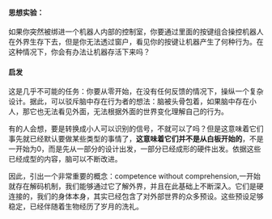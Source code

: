 #### 思想实验：

如果你突然被绑进一个机器人内部的控制室，你要通过里面的按键组合操控机器人在外界生存下去，但是你无法透过窗户，看见你的按键让机器产生了何种行为。在这种情况下，你会有办法让机器存活下来吗？
#### 启发

这是几乎不可能的任务：你要从零开始，在没有任何反馈的情况下，操纵一个复杂设计。据此，可以驳斥脑中存在行为者的想法：脑被头骨包着，如果脑中存在小人，那它也无法看见外面，无法根据外面的世界变化理解自己的行为。

有的人会想，要是转换成小人可以识别的信号，不就可以了吗？但是这意味着它们事先就已经默认要做某些类型的事情了，**这意味着它们并不是从白板开始的**，不是一开始为0，而是先从一部分的设计出发，一部分已经成形的硬件出发。依据这些已经成型的内容，脑可以不断改进。

因此，引出一个非常重要的概念：competence without comprehension,一开始就存在解码机制，我们能够通过它了解外界，并且在此基础上不断深入。它们是硬连接的，我们的身体本身，其实已经包含了对外部世界的众多预设。这些预设足够稳定，已经伴随着生物经历了岁月的洗礼。
  